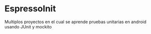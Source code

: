 # EspressoInit

Multiplos proyectos en el cual se aprende pruebas unitarias en android usando JUnit y mockito
